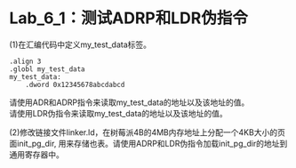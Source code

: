 <!--
 * @Author: Chengsen Dong 1034029664@qq.com
 * @Date: 2023-05-21 17:59:13
 * @LastEditors: Chengsen Dong 1034029664@qq.com
 * @LastEditTime: 2023-05-21 18:03:08
 * @FilePath: /xddcore/OpenOS/src/arm64/lab6_1/README.md
 * @Description: 
 * Copyright (c) 2023 by ${git_name_email}(www.github.com/xddcore), All Rights Reserved. 
-->
# Lab_6_1：测试ADRP和LDR伪指令

(1)在汇编代码中定义my_test_data标签。
```
.align 3
.globl my_test_data
my_test_data:
    .dword 0x12345678abcdabcd
```
请使用ADR和ADRP指令来读取my_test_data的地址以及该地址的值。     
请使用LDR伪指令来读取my_test_data的地址以及该地址的值。   

(2)修改链接文件linker.ld，在树莓派4B的4MB内存地址上分配一个4KB大小的页面init_pg_dir, 用来存储也表。请使用ADRP和LDR伪指令加载init_pg_dir的地址到通用寄存器中。

